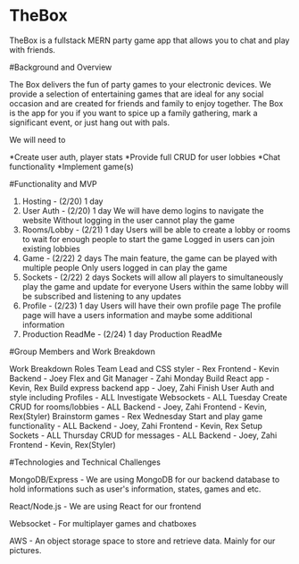 # TheBox


TheBox is a fullstack MERN party game app that allows you to chat and play with friends.

#Background and Overview

The Box delivers the fun of party games to your electronic devices. We provide a selection of entertaining games that are ideal for any social occasion and are created for friends and family to enjoy together. The Box is the app for you if you want to spice up a family gathering, mark a significant event, or just hang out with pals.

We will need to

*Create user auth, player stats
*Provide full CRUD for user lobbies
*Chat functionality
*Implement game(s)

#Functionality and MVP

1. Hosting - (2/20) 1 day
2. User Auth - (2/20) 1 day
   We will have demo logins to navigate the website
   Without logging in the user cannot play the game
3. Rooms/Lobby - (2/21) 1 day
   Users will be able to create a lobby or rooms to wait for enough people to start the game
   Logged in users can join existing lobbies
4. Game - (2/22) 2 days
   The main feature, the game can be played with multiple people
   Only users logged in can play the game
5. Sockets - (2/22) 2 days
   Sockets will allow all players to simultaneously play the game and update for everyone
   Users within the same lobby will be subscribed and listening to any updates
6. Profile - (2/23) 1 day
   Users will have their own profile page
   The profile page will have a users information and maybe some additional information
7. Production ReadMe - (2/24) 1 day
   Production ReadMe

#Group Members and Work Breakdown

Work Breakdown
Roles
Team Lead and CSS styler - Rex
Frontend - Kevin
Backend - Joey
Flex and Git Manager - Zahi
Monday
Build React app - Kevin, Rex
Build express backend app - Joey, Zahi
Finish User Auth and style including Profiles - ALL
Investigate Websockets - ALL
Tuesday
Create CRUD for rooms/lobbies - ALL
Backend - Joey, Zahi
Frontend - Kevin, Rex(Styler)
Brainstorm games - Rex
Wednesday
Start and play game functionality - ALL
Backend - Joey, Zahi
Frontend - Kevin, Rex
Setup Sockets - ALL
Thursday
CRUD for messages - ALL
Backend - Joey, Zahi
Frontend - Kevin, Rex(Styler)

#Technologies and Technical Challenges

MongoDB/Express - We are using MongoDB for our backend database to hold informations such as user's information, states, games and etc.

React/Node.js - We are using React for our frontend

Websocket - For multiplayer games and chatboxes

AWS - An object storage space to store and retrieve data. Mainly for our pictures.

